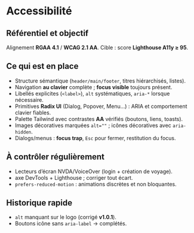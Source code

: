 
# Accessibilité

## Référentiel et objectif
Alignement **RGAA 4.1** / **WCAG 2.1 AA**. Cible : score **Lighthouse A11y ≥ 95**.

## Ce qui est en place
- Structure sémantique (`header/main/footer`, titres hiérarchisés, listes).
- Navigation **au clavier** complète ; **focus visible** toujours présent.
- Libellés explicites (`<label>`), `alt` systématiques, `aria-*` lorsque nécessaire.
- Primitives **Radix UI** (Dialog, Popover, Menu…) : ARIA et comportement clavier fiables.
- Palette Tailwind avec contrastes **AA** vérifiés (boutons, liens, toasts).
- Images décoratives marquées `alt=""` ; icônes décoratives avec `aria-hidden`.
- Dialogs/menus : **focus trap**, `Esc` pour fermer, restitution du focus.

## À contrôler régulièrement
- Lecteurs d’écran NVDA/VoiceOver (login + création de voyage).
- axe DevTools + Lighthouse ; corriger tout écart.
- `prefers-reduced-motion` : animations discrètes et non bloquantes.

## Historique rapide
- `alt` manquant sur le logo (corrigé **v1.0.1**).
- Boutons icône sans `aria-label` → complétés.
